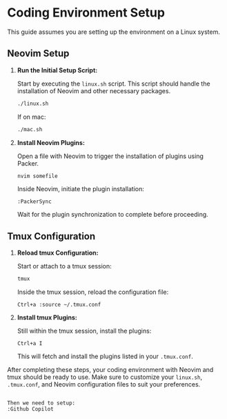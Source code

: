 # Coding Environment Setup

This guide assumes you are setting up the environment on a Linux system.

## Neovim Setup

1. **Run the Initial Setup Script:**

   Start by executing the `linux.sh` script. This script should handle the installation of Neovim and other necessary packages.

   ```sh
   ./linux.sh
   ```

   If on mac:
   ```sh
   ./mac.sh
   ```

2. **Install Neovim Plugins:**

   Open a file with Neovim to trigger the installation of plugins using Packer.

   ```sh
   nvim somefile
   ```

   Inside Neovim, initiate the plugin installation:

   ```vim
   :PackerSync
   ```

   Wait for the plugin synchronization to complete before proceeding.

## Tmux Configuration

1. **Reload tmux Configuration:**

   Start or attach to a tmux session:

   ```sh
   tmux
   ```

   Inside the tmux session, reload the configuration file:

   ```tmux
   Ctrl+a :source ~/.tmux.conf
   ```

2. **Install tmux Plugins:**

   Still within the tmux session, install the plugins:

   ```tmux
   Ctrl+a I
   ```

   This will fetch and install the plugins listed in your `.tmux.conf`.

After completing these steps, your coding environment with Neovim and tmux should be ready to use. Make sure to customize your `linux.sh`, `.tmux.conf`, and Neovim configuration files to suit your preferences.
```

Then we need to setup:
:Github Copilot

